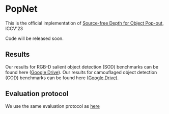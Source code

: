 # PopNet

This is the official implementation of [Source-free Depth for Object Pop-out](https://arxiv.org/pdf/2212.05370.pdf), ICCV'23

Code will be released soon.




## Results 
Our results for RGB-D salient object detection (SOD) benchmarks can be found here ([Google Drive](https://drive.google.com/file/d/1lyVTH_MhLxYam6Xr0WKsoa3SsMLwIs4W/view?usp=sharing)).
Our results for camouflaged object detection (COD) benchmarks can be found here ([Google Drive](https://drive.google.com/file/d/1m8Ht5A4uzvmvSXhn8hEfMJeam7pvaoia/view?usp=sharing)).

## Evaluation protocol
We use the same evaluation protocol as [here](https://github.com/taozh2017/SPNet/blob/main/test_evaluation_maps.py)


